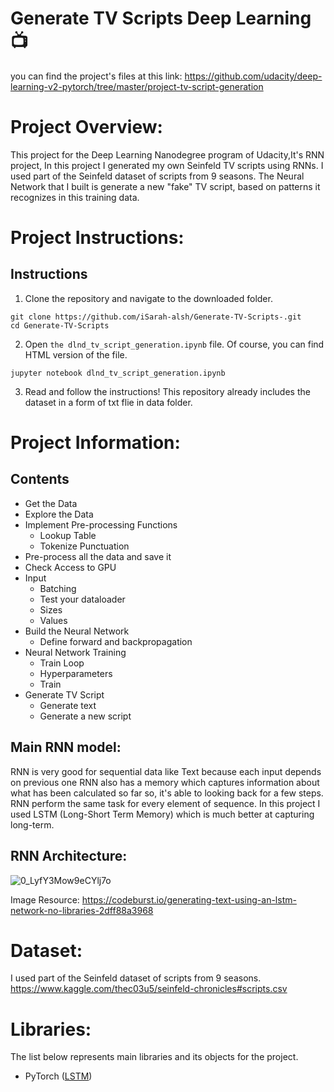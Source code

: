 # Generate TV Scripts Deep Learning :tv:

you can find the project's files at this link: https://github.com/udacity/deep-learning-v2-pytorch/tree/master/project-tv-script-generation

# Project Overview:
This project for the Deep Learning Nanodegree program of Udacity,It's RNN project, In this project I generated my own Seinfeld TV scripts using RNNs. I used part of the Seinfeld dataset of scripts from 9 seasons. The Neural Network that I built is generate a new "fake" TV script, based on patterns it recognizes in this training data.

# Project Instructions:
## Instructions
1. Clone the repository and navigate to the downloaded folder.
```
git clone https://github.com/iSarah-alsh/Generate-TV-Scripts-.git
cd Generate-TV-Scripts

```
2. Open `the dlnd_tv_script_generation.ipynb` file. Of course, you can find HTML version of the file.
```
jupyter notebook dlnd_tv_script_generation.ipynb
```
3. Read and follow the instructions! This repository already includes the dataset in a form of txt flie in data folder.

 # Project Information:
 ## Contents
 - Get the Data
- Explore the Data
- Implement Pre-processing Functions
     - Lookup Table
     - Tokenize Punctuation
- Pre-process all the data and save it
- Check Access to GPU
- Input
     - Batching
     - Test your dataloader
     - Sizes
     - Values
- Build the Neural Network
     - Define forward and backpropagation
- Neural Network Training
     - Train Loop
     - Hyperparameters
     - Train
- Generate TV Script
     - Generate text
     - Generate a new script

## Main RNN model:
RNN is very good for sequential data like Text because each input depends on previous one RNN also has a memory which captures information about what has been calculated so far so, it's able to looking back for a few steps. RNN perform the same task for every element of sequence.
In this project I used LSTM (Long-Short Term Memory) which is much better at capturing long-term.

## RNN Architecture:

![0_LyfY3Mow9eCYlj7o](https://user-images.githubusercontent.com/46428156/61139741-a16eee80-a4d2-11e9-8058-83bc9626f52b.png)

Image Resource: https://codeburst.io/generating-text-using-an-lstm-network-no-libraries-2dff88a3968

# Dataset:
I used part of the Seinfeld dataset of scripts from 9 seasons.
https://www.kaggle.com/thec03u5/seinfeld-chronicles#scripts.csv

# Libraries:
The list below represents main libraries and its objects for the project.

- PyTorch ([LSTM](https://colah.github.io/posts/2015-08-Understanding-LSTMs/))

